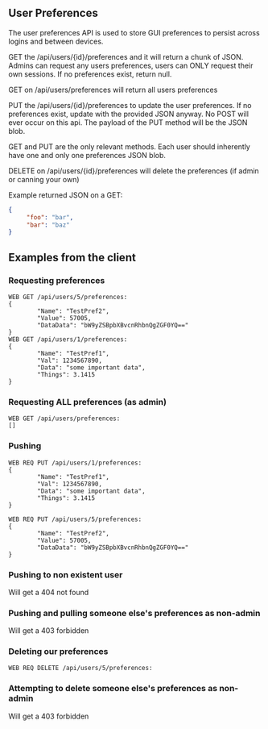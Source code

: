 ## User Preferences
The user preferences API is used to store GUI preferences to persist across logins and between devices.

GET the /api/users/{id}/preferences and it will return a chunk of JSON.  Admins can request any users preferences, users can ONLY request their own sessions. If no preferences exist, return null.

GET on /api/users/preferences will return all users preferences

PUT the /api/users/{id}/preferences to update the user preferences. If no preferences exist, update with the provided JSON anyway. No POST will ever occur on this api. The payload of the PUT method will be the JSON blob.

GET and PUT are the only relevant methods. Each user should inherently have one and only one preferences JSON blob.

DELETE on /api/users/{id}/preferences will delete the preferences (if admin or canning your own)


Example returned JSON on a GET:
```json
{
     "foo": "bar",
	 "bar": "baz"
}
```

## Examples from the client
### Requesting preferences
```
WEB GET /api/users/5/preferences:
{
        "Name": "TestPref2",
        "Value": 57005,
        "DataData": "bW9yZSBpbXBvcnRhbnQgZGF0YQ=="
}
WEB GET /api/users/1/preferences:
{
        "Name": "TestPref1",
        "Val": 1234567890,
        "Data": "some important data",
        "Things": 3.1415
}
```
### Requesting ALL preferences (as admin)
```
WEB GET /api/users/preferences:
[]
```
### Pushing
```
WEB REQ PUT /api/users/1/preferences:
{
        "Name": "TestPref1",
        "Val": 1234567890,
        "Data": "some important data",
        "Things": 3.1415
}
```
```
WEB REQ PUT /api/users/5/preferences:
{
        "Name": "TestPref2",
        "Value": 57005,
        "DataData": "bW9yZSBpbXBvcnRhbnQgZGF0YQ=="
}
```
### Pushing to non existent user

Will get a 404 not found

### Pushing and pulling someone else's preferences as non-admin

Will get a 403 forbidden

### Deleting our preferences
```
WEB REQ DELETE /api/users/5/preferences:
```
### Attempting to delete someone else's preferences as non-admin

Will get a 403 forbidden
